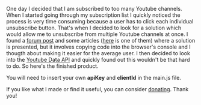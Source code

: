 One day I decided that I am subscribed to too many Youtube channels. When I started going through my subscription list I quickly noticed the process is very time consuming because a user has to click each individual unsubscribe button. That's when I decided to look for a solution which would allow me to unsubscribe from multiple Youtube channels at once. I found a <a href="https://stackoverflow.com/questions/48874382/how-to-unsubscribe-from-all-the-youtube-channels-at-once/48874466" target="_blank">forum post</a> and some articles (<a href="https://www.saintlad.com/mass-unsubscribe-youtube-channels-at-once/" target="_blank">here</a> is one of them) where a solution is presented, but it involves copying code into the browser's console and I thougth about making it easier for the average user. I then decided to look into the <a href="https://developers.google.com/youtube/v3">Youtube Data API</a> and quickly found out this wouldn't be that hard to do. So here's the finished product.

You will need to insert your own <b>apiKey</b> and <b>clientId</b> in the main.js file.

If you like what I made or find it useful, you can consider <a href="https://paypal.me/matevzg?locale.x=en_US" target="_blank">donating</a>. Thank you!</b>
